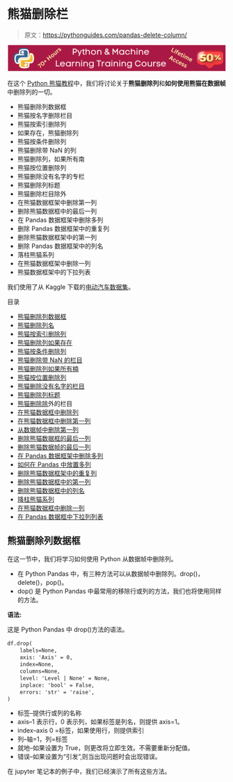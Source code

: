 # 熊猫删除栏

> 原文：<https://pythonguides.com/pandas-delete-column/>

[![Python & Machine Learning training courses](img/49ec9c6da89a04c9f45bab643f8c765c.png)](https://sharepointsky.teachable.com/p/python-and-machine-learning-training-course)

在这个 [Python 熊猫教程](https://pythonguides.com/pandas-in-python/)中，我们将讨论关于**熊猫删除列**和**如何使用熊猫在数据帧**中删除列的一切。

*   熊猫删除列数据框
*   熊猫按名字删除栏目
*   熊猫按索引删除列
*   如果存在，熊猫删除列
*   熊猫按条件删除列
*   熊猫删除带 NaN 的列
*   熊猫删除列，如果所有南
*   熊猫按位置删除列
*   熊猫删除没有名字的专栏
*   熊猫删除列标题
*   熊猫删除栏目除外
*   在熊猫数据框架中删除第一列
*   删除熊猫数据框中的最后一列
*   在 Pandas 数据框架中删除多列
*   删除 Pandas 数据框架中的重复列
*   删除熊猫数据框架中的第一列
*   删除 Pandas 数据框架中的列名
*   落柱熊猫系列
*   在熊猫数据框架中删除一列
*   熊猫数据框架中的下拉列表

我们使用了从 Kaggle 下载的[电动汽车数据集](https://www.kaggle.com/geoffnel/evs-one-electric-vehicle-dataset)。

目录

[](#)

*   [熊猫删除列数据框](#Pandas_Delete_Column_DataFrame "Pandas Delete Column DataFrame")
*   [熊猫删除列名](#Pandas_Delete_Column_by_Name "Pandas Delete Column by Name")
*   [熊猫按索引删除列](#Pandas_Delete_Column_by_Index "Pandas Delete Column by Index")
*   [熊猫删除列如果存在](#Pandas_Delete_Column_if_Exists "Pandas Delete Column if Exists")
*   [熊猫按条件删除列](#Pandas_Delete_Column_by_Condition "Pandas Delete Column by Condition")
*   [熊猫删除带 NaN 的栏目](#Pandas_Delete_Columns_with_NaN "Pandas Delete Columns with NaN")
*   [熊猫删除列如果所有楠](#Pandas_Delete_Column_if_all_nan "Pandas Delete Column if all nan")
*   [熊猫按位置删除列](#Pandas_Delete_Column_by_Position "Pandas Delete Column by Position")
*   [熊猫删除没有名字的栏目](#Pandas_Delete_Column_with_no_Name "Pandas Delete Column with no Name")
*   [熊猫删除列标题](#Pandas_Delete_Column_Header "Pandas Delete Column Header")
*   [熊猫删除除](#Pandas_Delete_Columns_Except "Pandas Delete Columns Except")外的栏目
*   [在熊猫数据框中删除列](#Drop_column_in_Pandas_DataFrame "Drop column in Pandas DataFrame")
*   [在熊猫数据框中删除第一列](#Drop_first_column_in_Pandas_DataFrame "Drop first column in Pandas DataFrame")
*   [从数据帧中删除第一列](#Drop_the_first_column_from_DataFrame "Drop the first column from DataFrame")
*   [删除熊猫数据框的最后一列](#Drop_last_column_in_Pandas_DataFrame "Drop last column in Pandas DataFrame")
*   [删除熊猫数据帧的最后一列](#Drop_the_last_column_of_Pandas_DataFrame "Drop the last column of Pandas DataFrame")
*   [在 Pandas 数据框架中删除多列](#Drop_multiple_columns_in_Pandas_DataFrame "Drop multiple columns in Pandas DataFrame")
*   [如何在 Pandas 中放置多列](#How_to_drop_multiple_columns_in_Pandas "How to drop multiple columns in Pandas")
*   [删除熊猫数据框架中的重复列](#Drop_duplicate_columns_in_Pandas_DataFrame "Drop duplicate columns in Pandas DataFrame")
*   [删除熊猫数据框中的第一列](#Remove_first_column_in_Pandas_DataFrame "Remove first column in Pandas DataFrame")
*   [删除熊猫数据框中的列名](#Remove_column_names_in_Pandas_DataFrame "Remove column names in Pandas DataFrame")
*   [降柱熊猫系列](#Drop_column_Pandas_series "Drop column Pandas series")
*   [在熊猫数据框中删除一列](#Drop_one_column_in_Pandas_DataFrame "Drop one column in Pandas DataFrame")
*   [在 Pandas 数据框中下拉列列表](#Drop_list_of_column_in_Pandas_DataFrame "Drop list of column in Pandas DataFrame")

## 熊猫删除列数据框

在这一节中，我们将学习如何使用 Python 从数据帧中删除列。

*   在 Python Pandas 中，有三种方法可以从数据帧中删除列。drop()，delete()，pop()。
*   dop() 是 Python Pandas 中最常用的移除行或列的方法，我们也将使用同样的方法。

**语法:**

这是 Python Pandas 中 drop()方法的语法。

```
df.drop(
    labels=None,
    axis: 'Axis' = 0,
    index=None,
    columns=None,
    level: 'Level | None' = None,
    inplace: 'bool' = False,
    errors: 'str' = 'raise',
)
```

*   标签–提供行或列的名称
*   axis–1 表示行，0 表示列，如果标签是列名，则提供 axis=1。
*   index–axis 0 =标签，如果使用行，则提供索引
*   列–轴=1，列=标签
*   就地–如果设置为 True，则更改将立即生效。不需要重新分配值。
*   错误–如果设置为“引发”,则当出现问题时会出现错误。

在 jupyter 笔记本的例子中，我们已经演示了所有这些方法。